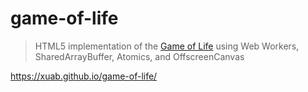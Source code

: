 # game-of-life

> HTML5 implementation of the [Game of Life](https://en.wikipedia.org/wiki/Conway%27s_Game_of_Life) using Web Workers, SharedArrayBuffer, Atomics, and OffscreenCanvas

https://xuab.github.io/game-of-life/
